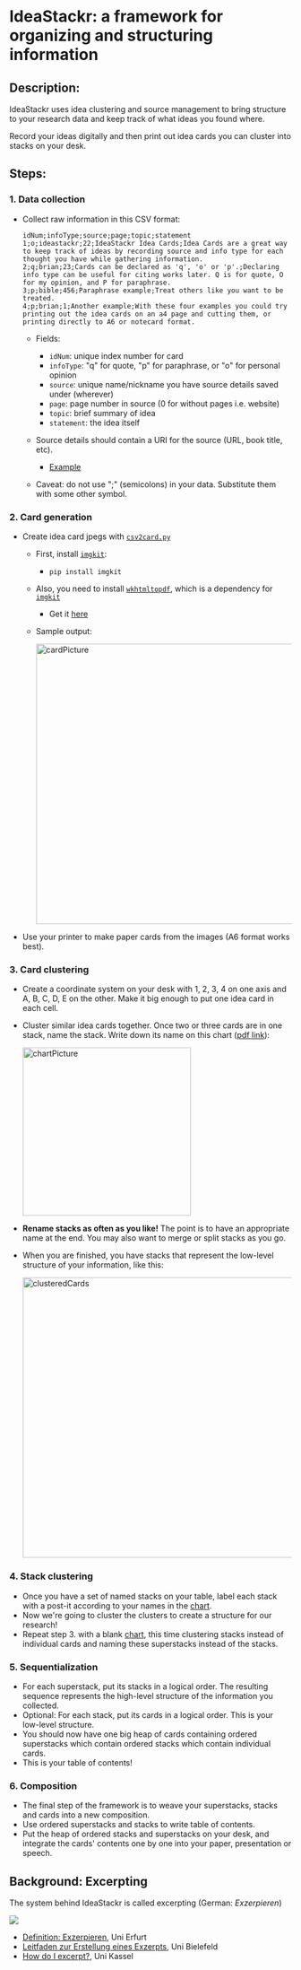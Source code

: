 # IdeaStackr: a framework for organizing and structuring information

## Description:

IdeaStackr uses idea clustering and source management to bring structure to your research data and keep track of what ideas you found where. 

Record your ideas digitally and then print out idea cards you can cluster into stacks on your desk.

## Steps:

### 1. Data collection

- Collect raw information in this CSV format:

  ```csv
  idNum;infoType;source;page;topic;statement
  1;o;ideastackr;22;IdeaStackr Idea Cards;Idea Cards are a great way to keep track of ideas by recording source and info type for each thought you have while gathering information.
  2;q;brian;23;Cards can be declared as 'q', 'o' or 'p'.;Declaring info type can be useful for citing works later. Q is for quote, O for my opinion, and P for paraphrase.
  3;p;bible;456;Paraphrase example;Treat others like you want to be treated.
  4;p;brian;1;Another example;With these four examples you could try printing out the idea cards on an a4 page and cutting them, or printing directly to A6 or notecard format.
  ```
  - Fields:

    - `idNum`: unique index number for card
    - `infoType`: "q" for quote, "p" for paraphrase, or "o" for personal opinion
    - `source`: unique name/nickname you have source details saved under (wherever)
    - `page`: page number in source (0 for without pages i.e. website)
    - `topic`: brief summary of idea
    - `statement`: the idea itself
  
  - Source details should contain a URI for the source (URL, book title, etc). 
    - [Example](sources.txt)
  - Caveat: do not use ";" (semicolons) in your data. Substitute them with some other symbol. 

### 2. Card generation

- Create idea card jpegs with [`csv2card.py`](csv2card.py)
  - First, install [`imgkit`](https://pypi.org/project/imgkit/):
    - `pip install imgkit`
  - Also, you need to install [`wkhtmltopdf`](https://wkhtmltopdf.org/index.html), which is a dependency for [`imgkit`](https://pypi.org/project/imgkit/)
    - Get it [here](https://wkhtmltopdf.org/downloads.html)
  - Sample output:
    
      <img src="cardExample.png" alt="cardPicture" width="500"/>

- Use your printer to make paper cards from the images (A6 format works best).

### 3. Card clustering

- Create a coordinate system on your desk with 1, 2, 3, 4 on one axis and A, B, C, D, E on the other. Make it big enough to put one idea card in each cell.
- Cluster similar idea cards together. Once two or three cards are in one stack, name the stack. Write down its name on this chart ([pdf link](categoryTable.pdf)):

  [<img src="categoryTable.png" alt="chartPicture" width="300"/>](categoryTable.pdf)

- **Rename stacks as often as you like!** The point is to have an appropriate name at the end. You may also want to merge or split stacks as you go.
- When you are finished, you have stacks that represent the low-level structure of your information, like this:

  <img src="clusterCards.jpg" alt="clusteredCards" width="500"/>

### 4. Stack clustering

- Once you have a set of named stacks on your table, label each stack with a post-it according to your names in the [chart](categoryTable.png).
- Now we're going to cluster the clusters to create a structure for our research!
- Repeat step 3. with a blank [chart](categoryTable.png), this time clustering stacks instead of individual cards and naming these superstacks instead of the stacks.


### 5. Sequentialization

- For each superstack, put its stacks in a logical order. The resulting sequence represents the high-level structure of the information you collected. 
- Optional: For each stack, put its cards in a logical order. This is your low-level structure.
- You should now have one big heap of cards containing ordered superstacks which contain ordered stacks which contain individual cards.
- This is your table of contents!

### 6. Composition

- The final step of the framework is to weave your superstacks, stacks and cards into a new composition. 
- Use ordered superstacks and stacks to write table of contents.
- Put the heap of ordered stacks and superstacks on your desk, and integrate the cards' contents one by one into your paper, presentation or speech.


## Background: Excerpting

The system behind IdeaStackr is called excerpting (German: *Exzerpieren*)

  [![](exzerpiren.jpg)][1]

- [Definition: Exzerpieren](https://www.uni-erfurt.de/seminarfach/kurs/9/#c67025), Uni Erfurt
- [Leitfaden zur Erstellung eines Exzerpts](https://www.uni-bielefeld.de/erziehungswissenschaft//scs/pdf/leitfaeden/studierende/exzerpt.pdf), Uni Bielefeld
- [How do I excerpt?](https://www.uni-kassel.de/uni/index.php?eID=dumpFile&t=f&f=907&token=57252036805e1227831a802f377dde1c13925dbc), Uni Kassel
<!-- - [Exzerpieren](https://www.europa-uni.de/de/struktur/zsfl/institutionen/schreibzentrum/angebote/lehrende/materialien/Exzerpieren.pdf), Europa-Uni Frankfurt (Oder)
- [Leitfaden: Ein Exzerpt erstllen](https://mentoren.philol.uni-leipzig.de/fileadmin/mentoren.philol.uni-leipzig.de/uploads/dokumente/Leitfaden_Exzerpt_01.pdf), Uni Leipzig -->

[1]:https://www.uni-erfurt.de/seminarfach/kurs/9/#c67025
